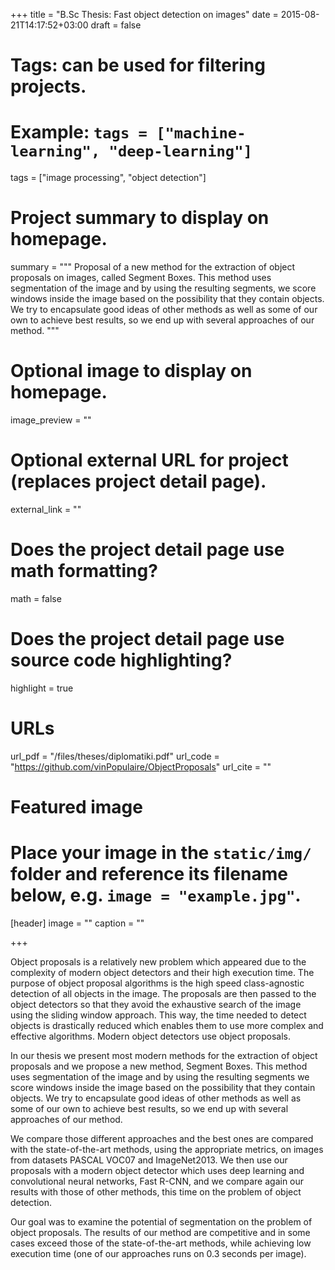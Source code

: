 +++
title = "B.Sc Thesis: Fast object detection on images"
date = 2015-08-21T14:17:52+03:00
draft = false

# Tags: can be used for filtering projects.
# Example: `tags = ["machine-learning", "deep-learning"]`
tags = ["image processing", "object detection"]

# Project summary to display on homepage.
summary = """
Proposal of a new method for the extraction of object proposals on images, called Segment Boxes. This method uses segmentation of the image and by using the resulting segments, we score windows inside the image based on the possibility that they contain objects. We try to encapsulate good ideas of other methods as well as some of our own to achieve best results, so we end up with several approaches of our method.
"""

# Optional image to display on homepage.
image_preview = ""

# Optional external URL for project (replaces project detail page).
external_link = ""

# Does the project detail page use math formatting?
math = false

# Does the project detail page use source code highlighting?
highlight = true

# URLs
url_pdf = "/files/theses/diplomatiki.pdf"
url_code = "https://github.com/vinPopulaire/ObjectProposals"
url_cite = ""

# Featured image
# Place your image in the `static/img/` folder and reference its filename below, e.g. `image = "example.jpg"`.
[header]
image = ""
caption = ""

+++

Object proposals is a relatively new problem which appeared due to the complexity of modern object detectors and their high execution time. The purpose of object proposal algorithms is the high speed class-agnostic detection of all objects in the image. The proposals are then passed to the object detectors so that they avoid the exhaustive search of the image using the sliding window approach. This way, the time needed to detect objects is drastically reduced which enables them to use more complex and effective algorithms. Modern object detectors use object proposals.

In our thesis we present most modern methods for the extraction of object proposals and we propose a new method, Segment Boxes. This method uses segmentation of the image and by using the resulting segments we score windows inside the image based on the possibility that they contain objects. We try to encapsulate good ideas of other methods as well as some of our own to achieve best results, so we end up with several approaches of our method.

We compare those different approaches and the best ones are compared with the state-of-the-art methods, using the appropriate metrics, on images from datasets PASCAL VOC07 and ImageNet2013. We then use our proposals with a modern object detector which uses deep learning and convolutional neural networks, Fast R-CNN, and we compare again our results with those of other methods, this time on the problem of object detection.

Our goal was to examine the potential of segmentation on the problem of object proposals. The results of our method are competitive and in some cases exceed those of the state-of-the-art methods, while achieving low execution time (one of our approaches runs on 0.3 seconds per image).
